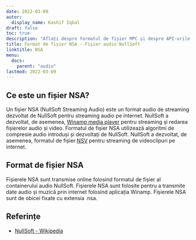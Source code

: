 ```yaml
---
date: 2022-03-09
autor:
  display_name: Kashif Iqbal
draft: false
toc: true
description: "Aflați despre formatul de fișier MPC și despre API-urile care pot crea și deschide fișiere MPC."
title: Format de fișier NSA - Fișier audio NullSoft
linktitle: NSA
menu:
  docs:
    parent: "audio"
lastmod: 2022-03-09
---
```


## Ce este un fișier NSA?

Un fișier NSA (NullSoft Streaming Audio) este un format audio de streaming dezvoltat de NullSoft pentru streaming audio pe internet. NullSoft a dezvoltat, de asemenea, [Winamp media player](https://www.winamp.com/) pentru streaming și redarea fișierelor audio și video. Formatul de fișier NSA utilizează algoritmi de compresie audio introduși și dezvoltați de NullSoft. NullSoft a dezvoltat, de asemenea, formatul de fișier [NSV](/ro/video/nsv/) pentru streaming de videoclipuri pe internet.

## Format de fișier NSA

Fișierele NSA sunt transmise online folosind formatul de fișier al containerului audio NullSoft. Fișierele NSA sunt folosite pentru a transmite date audio și muzică prin internet folosind aplicația Winamp. Fișierele NSA sunt de obicei fixate cu extensia .nsa.

## Referințe

* [NullSoft - Wikipedia](https://en.wikipedia.org/wiki/Nullsoft)

